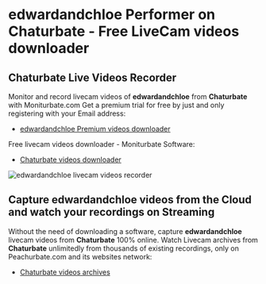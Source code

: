 # edwardandchloe Performer on Chaturbate - Free LiveCam videos downloader

## Chaturbate Live Videos Recorder

Monitor and record livecam videos of **edwardandchloe** from **Chaturbate** with Moniturbate.com
Get a premium trial for free by just and only registering with your Email address:
* [edwardandchloe Premium videos downloader](https://moniturbate.com/request-demo-licence-key.html)

Free livecam videos downloader - Moniturbate Software:
* [Chaturbate videos downloader](https://moniturbate.com/moniturbate-download-software.html)

![edwardandchloe livecam videos recorder](https://peachurnet.com/templates/moniturbate-software.png)


## Capture edwardandchloe videos from the Cloud and watch your recordings on Streaming

Without the need of downloading a software, capture **edwardandchloe** livecam videos from **Chaturbate** 100% online.
Watch Livecam archives from **Chaturbate** unlimitedly from thousands of existing recordings, only on Peachurbate.com and its websites network:
* [Chaturbate videos archives](https://peachurnet.com/)